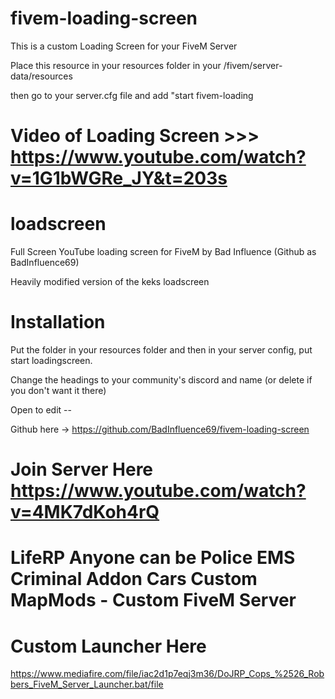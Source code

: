# fivem-loading-screen

This is a custom Loading Screen for your FiveM Server

Place this resource in your resources folder in your /fivem/server-data/resources

then go to your server.cfg file and add "start fivem-loading

# Video of Loading Screen >>> https://www.youtube.com/watch?v=1G1bWGRe_JY&t=203s

# loadscreen
Full Screen YouTube loading screen for FiveM by Bad Influence (Github as BadInfluence69)

Heavily modified version of the keks loadscreen 

# Installation
Put the folder in your resources folder and then in your server config, put start loadingscreen.



Change the headings to your community's discord and name (or delete if you don't want it there)

Open to edit -- 

Github here -> https://github.com/BadInfluence69/fivem-loading-screen


# Join Server Here https://www.youtube.com/watch?v=4MK7dKoh4rQ

# LifeRP Anyone can be Police EMS Criminal Addon Cars Custom MapMods - Custom FiveM Server

# Custom Launcher Here 
https://www.mediafire.com/file/iac2d1p7eqj3m36/DoJRP_Cops_%2526_Robbers_FiveM_Server_Launcher.bat/file
